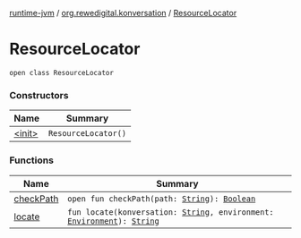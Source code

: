 [runtime-jvm](../../index.md) / [org.rewedigital.konversation](../index.md) / [ResourceLocator](./index.md)

# ResourceLocator

`open class ResourceLocator`

### Constructors

| Name | Summary |
|---|---|
| [&lt;init&gt;](-init-.md) | `ResourceLocator()` |

### Functions

| Name | Summary |
|---|---|
| [checkPath](check-path.md) | `open fun checkPath(path: `[`String`](https://kotlinlang.org/api/latest/jvm/stdlib/kotlin/-string/index.html)`): `[`Boolean`](https://kotlinlang.org/api/latest/jvm/stdlib/kotlin/-boolean/index.html) |
| [locate](locate.md) | `fun locate(konversation: `[`String`](https://kotlinlang.org/api/latest/jvm/stdlib/kotlin/-string/index.html)`, environment: `[`Environment`](../-environment/index.md)`): `[`String`](https://kotlinlang.org/api/latest/jvm/stdlib/kotlin/-string/index.html) |
